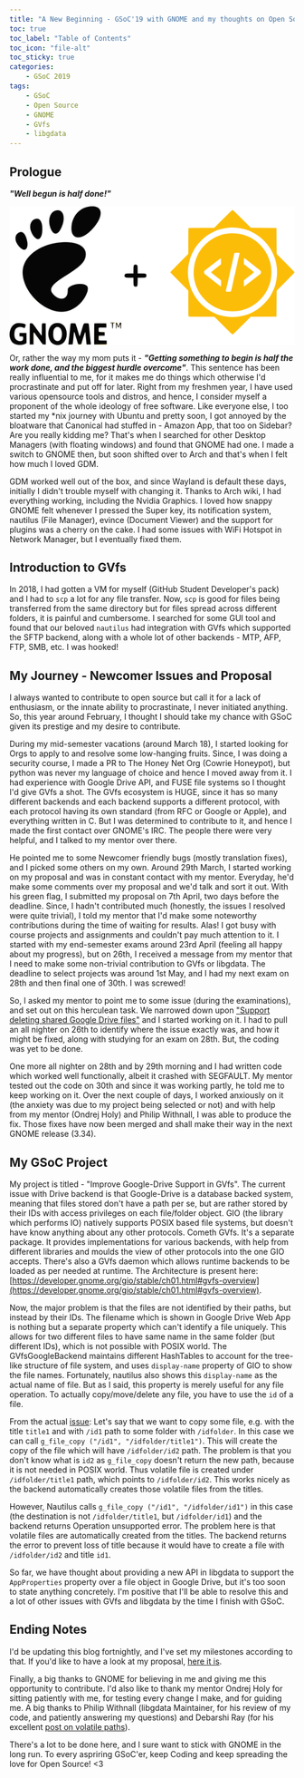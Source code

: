 ```yaml
---
title: "A New Beginning - GSoC'19 with GNOME and my thoughts on Open Source"
toc: true
toc_label: "Table of Contents"
toc_icon: "file-alt"
toc_sticky: true
categories: 
    - GSoC 2019
tags: 
    - GSoC
    - Open Source
    - GNOME
    - GVfs
    - libgdata
---
```


## Prologue
***"Well begun is half done!"***

<img src="/assets/images/gnomeandgsoc.png" alt="GSoC + GNOME" style="display: block; margin: auto;">

Or, rather the way my mom puts it - ***"Getting something to begin is half the work done, and the biggest hurdle overcome"***. This sentence has been really influential to me, for it makes me do things which otherwise I'd procrastinate and put off for later. Right from my freshmen year, I have used various opensource tools and distros, and hence, I consider myself a proponent of the whole ideology of free software. Like everyone else, I too started my \*nix journey with Ubuntu and pretty soon, I got annoyed by the bloatware that Canonical had stuffed in - Amazon App, that too on Sidebar? Are you really kidding me? That's when I searched for other Desktop Managers (with floating windows) and found that GNOME had one. I made a switch to GNOME then, but soon shifted over to Arch and that's when I felt how much I loved GDM. 

GDM worked well out of the box, and since Wayland is default these days, initially I didn't trouble myself with changing it. Thanks to Arch wiki, I had everything working, including the Nvidia Graphics. I loved how snappy GNOME felt whenever I pressed the Super key, its notification system, nautilus (File Manager), evince (Document Viewer) and the support for plugins was a cherry on the cake. I had some issues with WiFi Hotspot in Network Manager, but I eventually fixed them. 

## Introduction to GVfs

In 2018, I had gotten a VM for myself (GitHub Student Developer's pack) and I had to `scp` a lot for any file transfer. Now, `scp` is good for files being transferred from the same directory but for files spread across different folders, it is painful and cumbersome. I searched for some GUI tool and found that our beloved `nautilus` had integration with GVfs which supported the SFTP backend, along with a whole lot of other backends - MTP, AFP, FTP, SMB, etc. I was hooked! 

## My Journey - Newcomer Issues and Proposal

I always wanted to contribute to open source but call it for a lack of enthusiasm, or the innate ability to procrastinate, I never initiated anything. So, this year around February, I thought I should take my chance with GSoC given its prestige and my desire to contribute. 

During my mid-semester vacations (around March 18), I started looking for Orgs to apply to and resolve some low-hanging fruits. Since, I was doing a security course, I made a PR to The Honey Net Org (Cowrie Honeypot), but python was never my language of choice and hence I moved away from it. I had experience with Google Drive API, and FUSE file systems so I thought I'd give GVfs a shot. The GVfs ecosystem is HUGE, since it has so many different backends and each backend supports a different protocol, with each protocol having its own standard (from RFC or Google or Apple), and everything written in C. But I was determined to contribute to it, and hence I made the first contact over GNOME's IRC. The people there were very helpful, and I talked to my mentor over there. 

He pointed me to some Newcomer friendly bugs (mostly translation fixes), and I picked some others on my own. Around 29th March, I started working on my proposal and was in constant contact with my mentor. Everyday, he'd make some comments over my proposal and we'd talk and sort it out. With his green flag, I submitted my proposal on 7th April, two days before the deadline. Since, I hadn't contributed much (honestly, the issues I resolved were quite trivial), I told my mentor that I'd make some noteworthy contributions during the time of waiting for results. Alas! I got busy with course projects and assignments and couldn't pay much attention to it. I started with my end-semester exams around 23rd April (feeling all happy about my progress), but on 26th, I received a message from my mentor that I need to make some non-trivial contribution to GVfs or libgdata. The deadline to select projects was around 1st May, and I had my next exam on 28th and then final one of 30th. I was screwed!

So, I asked my mentor to point me to some issue (during the examinations), and set out on this herculean task. We narrowed down upon ["Support deleting shared Google Drive files"](https://gitlab.gnome.org/GNOME/libgdata/issues/26) and I started working on it. I had to pull an all nighter on 26th to identify where the issue exactly was, and how it might be fixed, along with studying for an exam on 28th. But, the coding was yet to be done.

One more all nighter on 28th and by 29th morning and I had written code which worked well functionally, albeit it crashed with SEGFAULT. My mentor tested out the code on 30th and since it was working partly, he told me to keep working on it. Over the next couple of days, I worked anxiously on it (the anxiety was due to my project being selected or not) and with help from my mentor (Ondrej Holy) and Philip Withnall, I was able to produce the fix. Those fixes have now been merged and shall make their way in the next GNOME release (3.34). 

## My GSoC Project

My project is titled - "Improve Google-Drive Support in GVfs". The current issue with Drive backend is that Google-Drive is a database backed system, meaning that files stored don't have a path per se, but are rather stored by their IDs with access privileges on each file/folder object. GIO (the library which performs IO) natively supports POSIX based file systems, but doesn't have know anything about any other protocols. Cometh GVfs. It's a separate package. It provides implementations for various backends, with help from different libraries and moulds the view of other protocols into the one GIO accepts. There's also a GVfs daemon which allows runtime  backends to be loaded as per needed at runtime. The Architecture is present here: [https://developer.gnome.org/gio/stable/ch01.html#gvfs-overview](https://developer.gnome.org/gio/stable/ch01.html#gvfs-overview).

Now, the major problem is that the files are not identified by their paths, but instead by their IDs. The filename which is shown in Google Drive Web App is nothing but a separate property which can't identify a file uniquely. This allows for two different files to have same name in the same folder (but different IDs), which is not possible with POSIX world. The GVfsGoogleBackend maintains different HashTables to account for the tree-like structure of file system, and uses `display-name` property of GIO to show the file names. Fortunately, nautilus also shows this `display-name` as the actual name of file. But as I said, this property is merely useful for any file operation. To actually copy/move/delete any file, you have to use the `id` of a file. 

From the actual [issue](https://gitlab.gnome.org/GNOME/gvfs/issues/8): Let's say that we want to copy some file, e.g. with the title `title1` and with `/id1` path to some folder with `/idfolder`. In this case we can call `g_file_copy ("/id1", "/idfolder/title1")`. This will create the copy of the file which will have `/idfolder/id2` path. The problem is that you don't know what is `id2` as `g_file_copy` doesn't return the new path, because it is not needed in POSIX world. Thus volatile file is created under `/idfolder/title1` path, which points to `/idfolder/id2`. This works nicely as the backend automatically creates those volatile files from the titles.

However, Nautilus calls `g_file_copy ("/id1", "/idfolder/id1")` in this case (the destination is not `/idfolder/title1`, but `/idfolder/id1`) and the backend returns Operation unsupported error. The problem here is that volatile files are automatically created from the titles. The backend returns the error to prevent loss of title because it would have to create a file with `/idfolder/id2` and title `id1`.

So far, we have thought about providing a new API in libgdata to support the `AppProperties` property over a file object in Google Drive, but it's too soon to state anything concretely. I'm positive that I'll be able to resolve this and a lot of other issues with GVfs and libgdata by the time I finish with GSoC.

## Ending Notes

I'd be updating this blog fortnightly, and I've set my milestones according to that. If you'd like to have a look at my proposal, [here it is](https://msharma.in/assets/gsoc-proposal.pdf). 

Finally, a big thanks to GNOME for believing in me and giving me this opportunity to contribute. I'd also like to thank my mentor Ondrej Holy for sitting patiently with me, for testing every change I make, and for guiding me. A big thanks to Philip Withnall (libgdata Maintainer, for his review of my code, and patiently answering my questions) and Debarshi Ray (for his excellent [post on volatile paths](https://debarshiray.wordpress.com/2015/09/13/google-drive-and-gnome-what-is-a-volatile-path/)). 

There's a lot to be done here, and I sure want to stick with GNOME in the long run. To every aspriring GSoC'er, keep Coding and keep spreading the love for Open Source! <3
